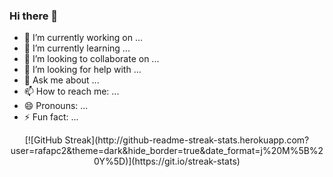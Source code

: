 ### Hi there 👋

<!--
**rafapc2/rafapc2** is a ✨ _special_ ✨ repository because its `README.md` (this file) appears on your GitHub profile.
-->

- 🔭 I’m currently working on ...
- 🌱 I’m currently learning ...
- 👯 I’m looking to collaborate on ...
- 🤔 I’m looking for help with ...
- 💬 Ask me about ...
- 📫 How to reach me: ...
- 😄 Pronouns: ...
- ⚡ Fun fact: ...

<p align="center">
    [![GitHub Streak](http://github-readme-streak-stats.herokuapp.com?user=rafapc2&theme=dark&hide_border=true&date_format=j%20M%5B%20Y%5D)](https://git.io/streak-stats)
</p>

